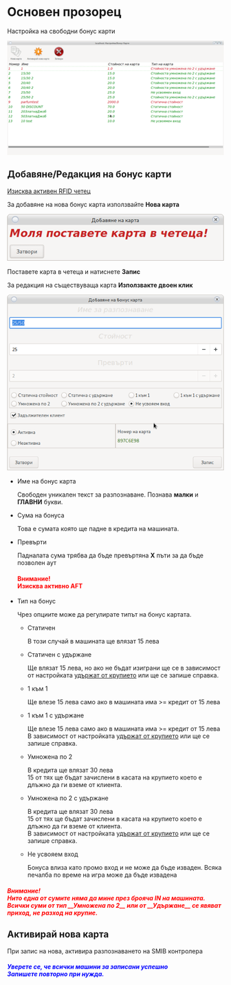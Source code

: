 # Основен прозорец

Настройка на свободни бонус карти

![Основен прозорец](../../img/colibri/bonus_main.png)

## Добавяне/Редакция на бонус карти

[Изисква активен RFID четец](config_system.html#_27)

За добавяне на нова бонус карта използвайте __Нова карта__

![RFID](../../img/colibri/add_cust_cart.png)

Поставете карта в четеца и натиснете __Запис__

За редакция на съществуваща карта __Използвакте двоен клик__

![Добави Бонус Карта](../../img/colibri/bonus_new.png)

* Име на бонус карта

    Свободен уникален текст за разпознаване. Познава __малки__ и __ГЛАВНИ__ букви.
    
* Сума на бонуса

    Това е сумата която ще падне в кредита на машината.
    
* Превърти

    Падналата сума трябва да бъде превъртяна __Х__ пъти за да бъде позволен аут<br>
    <h4 style="color:red">Внимание!<br>
    Изисква активно AFT
    </h4>

* Тип на бонус

    Чрез опциите може да регулирате типът на бонус картата.
    
    * Статичен
    
        В този случай в машината ще влязат 15 лева
       
    * Статичен с удържане
    
        Ще влязат 15 лева, но ако не бъдат изиграни ще се в зависимост от настройката
        [удържат от крупието](config_system.md) или ще се запише справка.
        
    * 1 към 1
    
        Ще влезе 15 лева само ако в машината има >= кредит от 15 лева
        
    * 1 към 1 с удържане
    
        Ще влезе 15 лева само ако в машината има >= кредит от 15 лева<br>
        В зависимост от настройката
        [удържат от крупието](user.md) или ще се запише справка.
        
    * Умножена по 2
        
        В кредита ще влязат 30 лева <br>
        15 от тях ще бъдат зачислени в касата на крупието което е длъжно да ги вземе от клиента.
        
    * Умножена по 2 с удържане
    
        В кредита ще влязат 30 лева <br>
        15 от тях ще бъдат зачислени в касата на крупието което е длъжно да ги вземе от клиента.<br>
        В зависимост от настройката
        [удържат от крупието](user.md) или ще се запише справка.
        
    * Не усвояем вход
    
        Бонуса влиза като промо вход и не може да бъде изваден. Всяка печалба по време на игра
        може да бъде извадена  
        
       
        
<h5 style="color:red">Внимание!<br>
Нито една от сумите няма да мине през брояча IN на машината.<br>
Всички суми от тип __Умножена по 2__ или от __Удържане__ се явяват приход, не разход на крупие.
</h5>

## Активирай нова карта

При запис на нова, активира разпознаването на SMIB контролера

<h5 style="color:blue">Уверете се, че всички машини за записани успешно<br>
Запишете повторно при нужда.</h5>